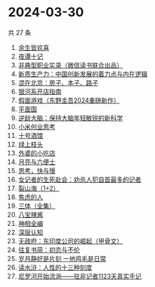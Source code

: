# 2024-03-30

共 27 条

<!-- BEGIN WEREAD -->
<!-- 最后更新时间 2024-03-30 21:01:13 +0800 -->
1. [余生皆欢喜](https://weread.qq.com/web/bookDetail/2fc32ac0813ab8a55g015afe)
1. [夜谭十记](https://weread.qq.com/web/bookDetail/a13329c072288eb1a13b79a)
1. [非典型职业实录（微信读书联合出品）](https://weread.qq.com/web/bookDetail/16732b90813ab8a30g013885)
1. [新质生产力：中国创新发展的着力点与内在逻辑](https://weread.qq.com/web/bookDetail/94c32d90813ab8a69g015f27)
1. [混在北京：房子、本子、路子](https://weread.qq.com/web/bookDetail/98732f40813ab8a79g0150b6)
1. [银河系开店指南](https://weread.qq.com/web/bookDetail/aa132320813ab8a52g017310)
1. [假面游戏（东野圭吾2024重磅新作）](https://weread.qq.com/web/bookDetail/c7c32290813ab8a38g016ddc)
1. [平面国](https://weread.qq.com/web/bookDetail/215328407200f6f9215a612)
1. [逆龄大脑：保持大脑年轻敏锐的新科学](https://weread.qq.com/web/bookDetail/41c32a10729e73e141caad9)
1. [小米创业思考](https://weread.qq.com/web/bookDetail/43832a10813ab703dg011c78)
1. [十号酒馆](https://weread.qq.com/web/bookDetail/a9632400813ab8a40g019fc3)
1. [绿上枝头](https://weread.qq.com/web/bookDetail/b4b32960813ab8a36g017389)
1. [外婆的小吃店](https://weread.qq.com/web/bookDetail/d7032720813ab89dag0115ab)
1. [月亮与六便士](https://weread.qq.com/web/bookDetail/12c32b9071a0f63912c88de)
1. [思考，快与慢](https://weread.qq.com/web/bookDetail/af83263058c217af81f8979)
1. [女记者的生死赴会：劝杀人犯自首最多的记者](https://weread.qq.com/web/bookDetail/56c328f0813ab8a10g018d12)
1. [裂山海（1+2）](https://weread.qq.com/web/bookDetail/75332270813ab827eg017439)
1. [焦虑的人](https://weread.qq.com/web/bookDetail/5c432bf0726d70995c4f25f)
1. [三体（全集）](https://weread.qq.com/web/bookDetail/ce032b305a9bc1ce0b0dd2a)
1. [八宝辣酱](https://weread.qq.com/web/bookDetail/83b321d072620daa83bd893)
1. [神相全编](https://weread.qq.com/web/bookDetail/f2232520813ab8481g01512b)
1. [深层认知](https://weread.qq.com/web/bookDetail/04132af071dd12ef041c829)
1. [无政府：东印度公司的崛起（甲骨文）](https://weread.qq.com/web/bookDetail/28e32ff0813ab878cg0114d8)
1. [往复书简：初恋与不伦](https://weread.qq.com/web/bookDetail/4d6325c0813ab67dag011461)
1. [岁月静好是片刻 一地鸡毛是日常](https://weread.qq.com/web/bookDetail/65532e50813ab8a1eg018365)
1. [读水浒：人性的十三种刻度](https://weread.qq.com/web/bookDetail/9f432800728dd5a09f4d4f3)
1. [尼罗河开始流淌——驻非记者1123天真实手记](https://weread.qq.com/web/bookDetail/d32322f0813ab8a3cg016908)
<!-- END WEREAD -->